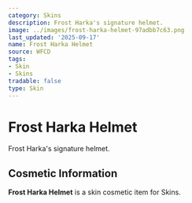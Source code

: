 ```yaml
---
category: Skins
description: Frost Harka's signature helmet.
image: ../images/frost-harka-helmet-97adbb7c63.png
last_updated: '2025-09-17'
name: Frost Harka Helmet
source: WFCD
tags:
- Skin
- Skins
tradable: false
type: Skin
---
```


# Frost Harka Helmet

Frost Harka's signature helmet.

## Cosmetic Information

**Frost Harka Helmet** is a skin cosmetic item for Skins.

